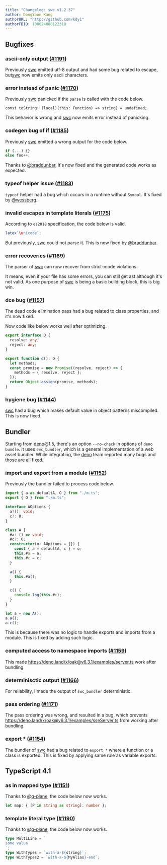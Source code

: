 ```yaml
---
title: "Changelog: swc v1.2.37"
author: DongYoon Kang
authorURL: "http://github.com/kdy1"
authorFBID: 100024888122318
---
```


## Bugfixes

### ascii-only output ([#1191](https://github.com/swc-project/swc/pull/1191))

Previously [swc] emitted utf-8 output and had some bug related to escape, but[swc] now emits only ascii characters.

### error instead of panic ([#1170](https://github.com/swc-project/swc/issues/1170))

Previously [swc] panicked if the `parse` is called with the code below.

```
const toString: (local)(this: Function) => string) = undefined;
```

This behavior is wrong and [swc] now emits error instead of panicking.

### codegen bug of if ([#1185](https://github.com/swc-project/swc/pull/1185))

Previously [swc] emitted a wrong output for the code below.

```ts
if (...) {}
else foo++;
```

Thanks to [@braddunbar](https://github.com/braddunbar), it's now fixed and the generated code works as expected.

### typeof helper issue ([#1183](https://github.com/swc-project/swc/pull/1183))

`typeof` helper had a bug which occurs in a runtime without `Symbol`. It's fixed by [@wessberg](https://github.com/wessberg).

### invalid escapes in template literals ([#1175](https://github.com/swc-project/swc/pull/1175))

According to `es2018` specification, the code below is valid.

```js
latex`\unicode`;
```

But previously, [swc] could not parse it. This is now fixed by [@braddunbar](https://github.com/braddunbar).

### error recoveries ([#1189](https://github.com/swc-project/swc/pull/1189))

The parser of [swc] can now recover from strict-mode violations.

It means, even if your file has some errors, you can still get ast although it's not valid.
As one purpose of [swc] is being a basic building block, this is big win.

### dce bug ([#1157](https://github.com/swc-project/swc/pull/1157))

The dead code elimination pass had a bug related to class properties, and it's now fixed.

Now code like below works well after optimizing.

```ts
export interface D {
  resolve: any;
  reject: any;
}

export function d(): D {
  let methods;
  const promise = new Promise((resolve, reject) => {
    methods = { resolve, reject };
  });
  return Object.assign(promise, methods);
}
```

### hygiene bug ([#1144](https://github.com/swc-project/swc/pull/1144))

[swc] had a bug which makes default value in object patterns miscompiled. This is now fixed.

## Bundler

Starting from [deno]@1.5, there's an option `--no-check` in options of `deno bundle`.
It uses `swc_bundler`, which is a general implementation of a web asset bundler.
While integrating, the [deno] team reported many bugs and those are all fixed.

### import and export from a module ([#1152](https://github.com/swc-project/swc/pull/1152))

Previously the bundler failed to process code below.

```ts
import { a as defaultA, O } from "./m.ts";
export { O } from "./m.ts";

interface AOptions {
  a?(): void;
  c?: O;
}

class A {
  #a: () => void;
  #c?: O;
  constructor(o: AOptions = {}) {
    const { a = defaultA, c } = o;
    this.#a = a;
    this.#c = c;
  }

  a() {
    this.#a();
  }

  c() {
    console.log(this.#c);
  }
}

let a = new A();
a.a();
a.c();
```

This is because there was no logic to handle exports and imports from a module. This is fixed by adding such logic.

### computed access to namespace imports ([#1159](https://github.com/swc-project/swc/pull/1159))

This made https://deno.land/x/oak@v6.3.1/examples/server.ts work after bundling.

### determinisctic output ([#1166](https://github.com/swc-project/swc/pull/1166))

For reliability, I made the output of `swc_bundler` deterministic.

### pass ordering ([#1171](https://github.com/swc-project/swc/pull/1171))

The pass ordering was wrong, and resulted in a bug, which prevents https://deno.land/x/oak@v6.3.1/examples/sseServer.ts from working after bundling.

### export \* ([#1154](https://github.com/swc-project/swc/pull/1154))

The bundler of [swc] had a bug related to `export *` where a function or a class is exported. This is fixed by applying same rule as variable exports.

## TypeScript 4.1

### as in mapped type ([#1151](https://github.com/swc-project/swc/pull/1151))

Thanks to [@g-plane](https://github.com/g-plane), the code below now works.

```ts
let map: { [P in string as string]: number };
```

### template literal type ([#1190](https://github.com/swc-project/swc/pull/1190))

Thanks to [@g-plane](https://github.com/g-plane), the code below now works.

```ts
type MultiLine = `
some value
`;
type WithTypes = `with-a-${string}`;
type WithTypes2 = `with-a-${MyAlias}-end`;
```

[swc]: https://swc.rs
[deno]: https://deno.land
